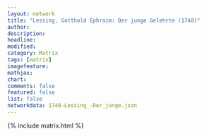 ```yaml
---
layout: network
title: "Lessing, Gotthold Ephraim: Der junge Gelehrte (1748)"
author:
description:
headline:
modified:
category: Matrix
tags: [matrix]
imagefeature: 
mathjax: 
chart: 
comments: false
featured: false
list: false
networkdata: 1748-Lessing_-Der_junge.json
---
```

{% include matrix.html %}
